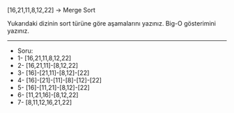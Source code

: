[16,21,11,8,12,22] -> Merge Sort

Yukarıdaki dizinin sort türüne göre aşamalarını yazınız.
Big-O gösterimini yazınız.

-----
* Soru:
* 1- [16,21,11,8,12,22]
* 2- [16,21,11]-[8,12,22]
* 3- [16]-[21,11]-[8,12]-[22]
* 4- [16]-[21]-[11]-[8]-[12]-[22]
* 5- [16]-[11,21]-[8,12]-[22]
* 6- [11,21,16]-[8,12,22]
* 7- [8,11,12,16,21,22]
